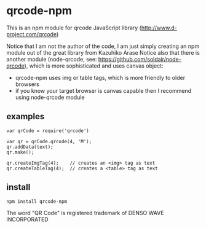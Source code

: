 qrcode-npm
==========

This is an npm module for qrcode JavaScript library (http://www.d-project.com/qrcode)

Notice that I am not the author of the code, I am just simply creating an npm module out of the great library from Kazuhiko Arase
Notice also that there is another module (node-qrcode, see: https://github.com/soldair/node-qrcode), which is more sophisticated and uses canvas object:
* qrcode-npm uses img or table tags, which is more friendly to older browsers
* if you know your target browser is canvas capable then I recommend using node-qrcode module

examples
--------

	var qrCode = require('qrcode')

	var qr = qrCode.qrcode(4, 'M');
	qr.addData(text);
	qr.make();

	qr.createImgTag(4);    // creates an <img> tag as text
	qr.createTableTag(4);  // creates a <table> tag as text

install
-------
	npm install qrcode-npm
	
The word "QR Code" is registered trademark of DENSO WAVE INCORPORATED
